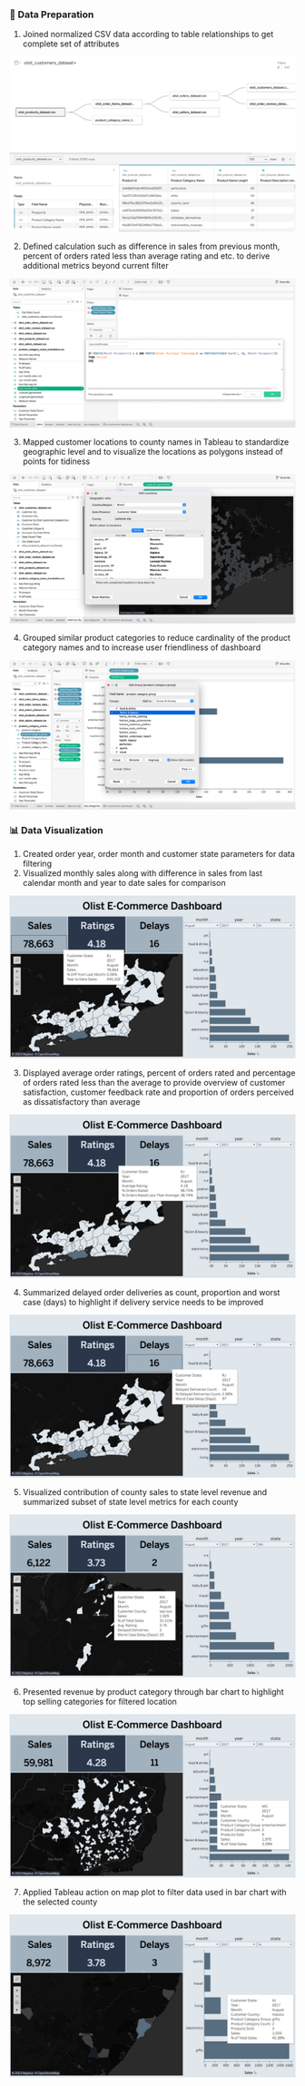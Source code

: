 ### 🌻 Data Preparation

1. Joined normalized CSV data according to table relationships to get complete set of attributes

![joining](./imgs/olist/joining.png)

2. Defined calculation such as difference in sales from previous month, percent of orders rated less than average rating and etc. to derive additional metrics beyond current filter

![calculation](./imgs/olist/calculation.png)

3. Mapped customer locations to county names in Tableau to standardize geographic level and to visualize the locations as polygons instead of points for tidiness
    

![mapping](./imgs/olist/mapping.png)

4. Grouped similar product categories to reduce cardinality of the product category names and to increase user friendliness of dashboard

![grouping](./imgs/olist/grouping.png)

### 📊 Data Visualization

1. Created order year, order month and customer state parameters for data filtering
2. Visualized monthly sales along with difference in sales from last calendar month and year to date sales for comparison

![revenue](./imgs/olist/sales.png)

3. Displayed average order ratings, percent of orders rated and percentage of orders rated less than the average to provide overview of customer satisfaction, customer feedback rate and proportion of orders perceived as dissatisfactory than average

![order-ratings](./imgs/olist/ratings.png)

4. Summarized delayed order deliveries as count, proportion and worst case (days) to highlight if delivery service needs to be improved

![delayed-deliveries](./imgs/olist/delays.png)

5. Visualized contribution of county sales to state level revenue and summarized subset of state level metrics for each county

![county-map](./imgs/olist/county.png)

6. Presented revenue by product category through bar chart to highlight top selling categories for filtered location

![category-sales](./imgs/olist/category-sales.png)

7. Applied Tableau action on map plot to filter data used in bar chart with the selected county

![county-category-sales](./imgs/olist/filtered-category-sales.png)
